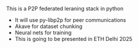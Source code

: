 This is a P2P federated leraning stack in python

- It will use py-libp2p for peer communications
- Akave for dataset chunking
- Neural nets for training
- This is going to be presented in ETH Delhi 2025

